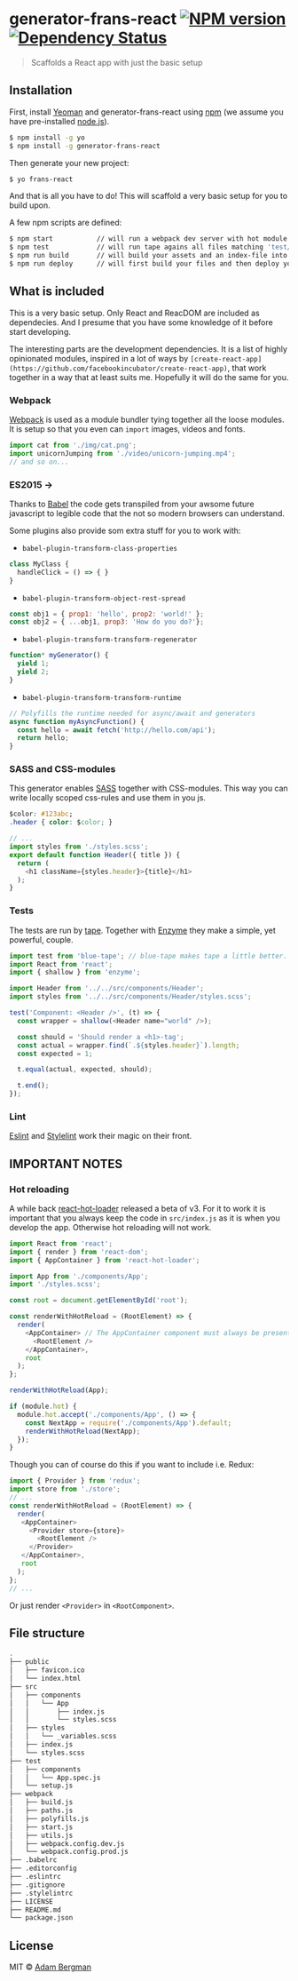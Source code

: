 # generator-frans-react [![NPM version][npm-image]][npm-url] [![Dependency Status][daviddm-image]][daviddm-url]
> Scaffolds a React app with just the basic setup

## Installation

First, install [Yeoman](http://yeoman.io) and generator-frans-react using [npm](https://www.npmjs.com/) (we assume you have pre-installed [node.js](https://nodejs.org/)).

```sh
$ npm install -g yo
$ npm install -g generator-frans-react
```

Then generate your new project:

```sh
$ yo frans-react
```

And that is all you have to do! This will scaffold a very basic setup for you to build upon.

A few npm scripts are defined:
```sh
$ npm start           // will run a webpack dev server with hot module reloading and stuff
$ npm test            // will run tape agains all files matching 'test/**/*.spec.js'
$ npm run build       // will build your assets and an index-file into the build-folder
$ npm run deploy      // will first build your files and then deploy your site to github pages, with [gh-pages](https://github.com/tschaub/gh-pages)
```

## What is included
This is a very basic setup. Only React and ReacDOM are included as dependecies. And I presume that you have some knowledge of it before start developing.

The interesting parts are the development dependencies. It is a list of highly opinionated modules, inspired in a lot of ways by `[create-react-app](https://github.com/facebookincubator/create-react-app)`, that work together in a way that at least suits me. Hopefully it will do the same for you.

### Webpack
[Webpack](https://github.com/webpack/webpack) is used as a module bundler tying together all the loose modules. It is setup so that you even can `import` images, videos and fonts.

```js
import cat from './img/cat.png';
import unicornJumping from './video/unicorn-jumping.mp4';
// and so on...
```

### ES2015 →
Thanks to [Babel](https://babeljs.io/) the code gets transpiled from your awsome future javascript to legible code that the not so modern browsers can understand.

Some plugins also provide som extra stuff for you to work with:

- `babel-plugin-transform-class-properties`
```js
class MyClass {
  handleClick = () => { }
}
```
- `babel-plugin-transform-object-rest-spread`
```js
const obj1 = { prop1: 'hello', prop2: 'world!' };
const obj2 = { ...obj1, prop3: 'How do you do?'};
```
- `babel-plugin-transform-transform-regenerator`
```js
function* myGenerator() {
  yield 1;
  yield 2;
}
```
- `babel-plugin-transform-transform-runtime`
```js
// Polyfills the runtime needed for async/await and generators
async function myAsyncFunction() {
  const hello = await fetch('http://hello.com/api');
  return hello;
}
```

### SASS and CSS-modules
This generator enables [SASS]('http://sass-lang.com/') together with CSS-modules. This way you can write locally scoped css-rules and use them in you js.

```css
$color: #123abc;
.header { color: $color; }
```
```js
// ...
import styles from './styles.scss';
export default function Header({ title }) {
  return (
    <h1 className={styles.header}>{title}</h1>
  );
}
```

### Tests
The tests are run by [tape](https://github.com/substack/tape). Together with [Enzyme](https://github.com/airbnb/enzyme) they make a simple, yet powerful, couple.

```js
import test from 'blue-tape'; // blue-tape makes tape a little better. Look it up
import React from 'react';
import { shallow } from 'enzyme';

import Header from '../../src/components/Header';
import styles from '../../src/components/Header/styles.scss';

test('Component: <Header />', (t) => {
  const wrapper = shallow(<Header name="world" />);

  const should = 'Should render a <h1>-tag';
  const actual = wrapper.find(`.${styles.header}`).length;
  const expected = 1;

  t.equal(actual, expected, should);

  t.end();
});
```

### Lint
[Eslint](http://eslint.org/) and [Stylelint](http://stylelint.io/) work their magic on their front.


## IMPORTANT NOTES
### Hot reloading
A while back [react-hot-loader](https://github.com/gaearon/react-hot-loader) released a beta of v3. For it to work it is important that you always keep the code in `src/index.js` as it is when you develop the app. Otherwise hot reloading will not work.

```js
import React from 'react';
import { render } from 'react-dom';
import { AppContainer } from 'react-hot-loader';

import App from './components/App';
import './styles.scss';

const root = document.getElementById('root');

const renderWithHotReload = (RootElement) => {
  render(
    <AppContainer> // The AppContainer component must always be present
      <RootElement />
    </AppContainer>,
    root
  );
};

renderWithHotReload(App);

if (module.hot) {
  module.hot.accept('./components/App', () => {
    const NextApp = require('./components/App').default;
    renderWithHotReload(NextApp);
  });
}
```

Though you can of course do this if you want to include i.e. Redux:

```js
import { Provider } from 'redux';
import store from './store';
// ...
const renderWithHotReload = (RootElement) => {
  render(
   <AppContainer>
     <Provider store={store}>
       <RootElement />
     </Provider>
   </AppContainer>,
   root
  );
};
// ...
```

Or just render `<Provider>` in `<RootComponent>`.

## File structure
```sh
.
├── public
│   ├── favicon.ico
│   └── index.html
├── src
│   ├── components
│   │   └── App
│   │       ├── index.js
│   │       └── styles.scss
│   ├── styles
│   │   └── _variables.scss
│   ├── index.js
│   └── styles.scss
├── test
│   ├── components
│   │   └── App.spec.js
│   └── setup.js
├── webpack
│   ├── build.js
│   ├── paths.js
│   ├── polyfills.js
│   ├── start.js
│   ├── utils.js
│   ├── webpack.config.dev.js
│   └── webpack.config.prod.js
├── .babelrc
├── .editorconfig
├── .eslintrc
├── .gitignore
├── .stylelintrc
├── LICENSE
├── README.md
└── package.json
```

## License
MIT © [Adam Bergman](http://fransvilhelm.com)


[npm-image]: https://badge.fury.io/js/generator-frans-react.svg
[npm-url]: https://npmjs.org/package/generator-frans-react
[daviddm-image]: https://david-dm.org/adambrgmn/generator-frans-react.svg?theme=shields.io
[daviddm-url]: https://david-dm.org/adambrgmn/generator-frans-react
